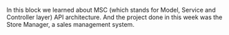 In this block we learned about MSC (which stands for Model, Service and Controller layer) API architecture. And the project done in this week was the Store Manager, a sales management system.